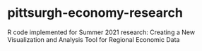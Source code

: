 # pittsurgh-economy-research
R code implemented for Summer 2021 research: Creating a New Visualization and Analysis Tool for Regional Economic Data
